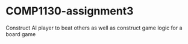 # COMP1130-assignment3
Construct AI player to beat others as well as construct game logic for a board game
